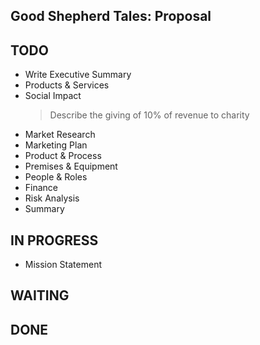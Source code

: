 ## Good Shepherd Tales: Proposal


## TODO

- Write Executive Summary
- Products & Services
- Social Impact
    > Describe the giving of 10% of revenue to charity
- Market Research
- Marketing Plan
- Product & Process
- Premises & Equipment
- People & Roles
- Finance
- Risk Analysis
- Summary

## IN PROGRESS

- Mission Statement

## WAITING


## DONE

